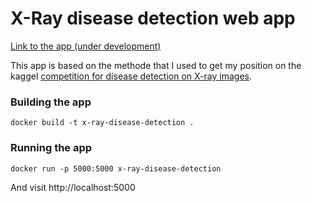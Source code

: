 # X-Ray disease detection web app

[Link to the app (under development)](http://xray.lgoyeau.com/)

This app is based on the methode that I used to get my position on the kaggel [competition for disease detection on X-ray images](https://www.kaggle.com/c/vinbigdata-chest-xray-abnormalities-detection/leaderboard).


### Building the app

```
docker build -t x-ray-disease-detection .
```

### Running the app

```
docker run -p 5000:5000 x-ray-disease-detection
```
And visit http://localhost:5000
